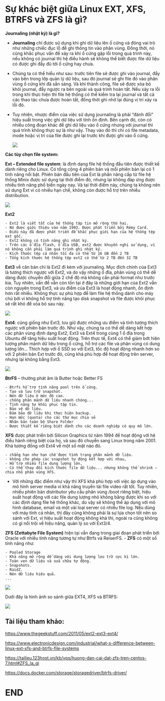 # Sự khác biệt giữa Linux EXT, XFS, BTRFS và ZFS là gì?
**Journaling (nhật ký) là gì?**
- **Journaling** chỉ được sử dụng khi ghi dữ liệu lên ổ cứng và đóng vai trò như những chiếc đục lỗ để ghi thông tin vào phân vùng. Đồng thời, nó cũng khắc phục vấn đề xảy ra khi ổ cứng gặp lỗi trong quá trình này, nếu không có journal thì hệ điều hành sẽ không thể biết được file dữ liệu có được ghi đầy đủ tới ổ cứng hay chưa.

- Chúng ta có thể hiểu như sau: trước tiên file sẽ được ghi vào journal, đẩy vào bên trong lớp quản lý dữ liệu, sau đó journal sẽ ghi file đó vào phân vùng ổ cứng khi đã sẵn sàng. Và khi thành công, file sẽ được xóa bỏ khỏi journal, đẩy ngược ra bên ngoài và quá trình hoàn tất. Nếu xảy ra lỗi trong khi thực hiện thì file hệ thống có thể kiểm tra lại journal và tất cả các thao tác chưa được hoàn tất, đồng thời ghi nhớ lại đúng vị trí xảy ra lỗi đó.
- Tuy nhiên, nhược điểm của việc sử dụng journaling là phải “đánh đổi” hiệu suất trong việc ghi dữ liệu với tính ổn định. Bên cạnh đó, còn có nhiều công đoạn khác để ghi dữ liệu vào ổ cứng nhưng với journal thì quá trình không thực sự là như vậy. Thay vào đó thì chỉ có file metadata, inode hoặc vị trí của file được ghi lại trước khi được ghi vào ổ cứng.

    ![](https://www.ibm.com/developerworks/library/l-journaling-filesystems/figure1.gif)

**Các tùy chọn file system:**

**Ext – Extended file system**: là định dạng file hệ thống đầu tiên được thiết kế dành riêng cho Linux. Có tổng cộng 4 phiên bản và mỗi phiên bản lại có 1 tính năng nổi bật. Phiên bản đầu tiên của Ext là phần nâng cấp từ file hệ thống Minix được sử dụng tại thời điểm đó, nhưng lại không đáp ứng được nhiều tính năng phổ biến ngày nay. Và tại thời điểm này, chúng ta không nên sử dụng Ext vì có nhiều hạn chế, không còn được hỗ trợ trên nhiều distribution.
  
![](https://linoxide.com/wp-content/uploads/2012/09/ext.jpg)  
  
**Ext2** 
 ```
 - Ext2 là viết tắt của hệ thống tập tin mở rộng thứ hai.
- Nó được giới thiệu vào năm 1993. Được phát triển bởi Rémy Card.
- Điều này đã được phát triển để khắc phục giới hạn của hệ thống tệp ext gốc.
- Ext2 không có tính năng ghi nhật ký.
- Trên các ổ đĩa flash, ổ đĩa USB, ext2 được khuyến nghị sử dụng, vì nó không cần phải làm quá trình ghi nhật ký.
- Kích thước tệp cá nhân tối đa có thể từ 16 GB đến 2 TB
- Tổng kích thước hệ thống tệp ext2 có thể từ 2 TB đến 32 TB
```
  
**Ext3** về căn bản chỉ là Ext2 đi kèm với journaling. Mục đích chính của Ext3 là tương thích ngược với Ext2, và do vậy những ổ đĩa, phân vùng có thể dễ dàng được chuyển đổi giữa 2 chế độ mà không cần phải format như trước kia. Tuy nhiên, vấn đề vẫn còn tồn tại ở đây là những giới hạn của Ext2 vẫn còn nguyên trong Ext3, và ưu điểm của Ext3 là hoạt động nhanh, ổn định hơn rất nhiều. Không thực sự phù hợp để làm file hệ thống dành cho máy chủ bởi vì không hỗ trợ tính năng tạo disk snapshot và file được khôi phục sẽ rất khó để xóa bỏ sau này.

![](https://www.w3resource.com/w3r_images/ext2.png)

**Ext4**: cũng giống như Ext3, lưu giữ được những ưu điểm và tính tương thích ngược với phiên bản trước đó. Như vậy, chúng ta có thể dễ dàng kết hợp các phân vùng định dạng Ext2, Ext3 và Ext4 trong cùng 1 ổ đĩa trong Ubuntu để tăng hiệu suất hoạt động. Trên thực tế, Ext4 có thể giảm bớt hiện tượng phân mảnh dữ liệu trong ổ cứng, hỗ trợ các file và phân vùng có dung lượng lớn... Thích hợp với ổ SSD so với Ext3, tốc độ hoạt động nhanh hơn so với 2 phiên bản Ext trước đó, cũng khá phù hợp để hoạt động trên server, nhưng lại không bằng Ext3.

![](https://i.warosu.org/data/g/img/0568/98/1475484669779.jpg)

**BtrFS** – thường phát âm là Butter hoặc Better FS
```
- Btrfs hỗ trợ tính năng pool trên ổ cứng.
- Tạo và lưu trữ snapshot.
- Nén dữ liệu ở mức độ cao.
- chống phân mảnh dữ liệu nhanh chóng...
- Tính năng tự khôi phục tập tin.
- Bảo vệ dữ liệu.
- Đảm bảo dữ liệu khi thực hiện backup.
- Hạn mức (quota) cho các thư mục chia sẻ
- Nhân bản toàn bộ Share Folder
- Được thiết kế riêng biệt dành cho các doanh nghiệp có quy mô lớn.
```

**XFS** được phát triển bởi Silicon Graphics từ năm 1994 để hoạt động với hệ điều hành riêng biệt của họ, và sau đó chuyển sang Linux trong năm 2001. Khá tương đồng với Ext4 về một số mặt nào đó.
```
- chẳng hạn như hạn chế được tình trạng phân mảnh dữ liệu.
- không cho phép các snapshot tự động kết hợp với nhau, 
- Hỗ trợ nhiều file dung lượng lớn, 
- Có thể thay đổi kích thước file dữ liệu... nhưng không thể shrink – chia nhỏ phân vùng XFS. 
```

- Với những đặc điểm như vậy thì XFS khá phù hợp với việc áp dụng vào mô hình server media vì khả năng truyền tải file video rất tốt. Tuy nhiên, nhiều phiên bản distributor yêu cầu phân vùng /boot riêng biệt, hiệu suất hoạt động với các file dung lượng nhỏ không bằng được khi so với các định dạng file hệ thống khác, do vậy sẽ không thể áp dụng với mô hình database, email và một vài loại server có nhiều file log. Nếu dùng với máy tính cá nhân, thì đây cũng không phải là sự lựa chọn tốt nên so sánh với Ext, vì hiệu suất hoạt động không khả thi, ngoài ra cũng không có gì nổi trội về hiệu năng, quản lý so với Ext3/4.

**ZFS (Zettabyte File System)** hiện tại vẫn đang trong giai đoạn phát triển bởi Oracle với nhiều tính năng tương tự như Btrfs và ReiserFS.
    - **ZFS** có một số tính năng như:
```
- Pooled Storage
- Khả năng mở rộng dễ dàng với dung lượng lưu trữ cực kì lớn.
- Toàn vẹn dữ liệu và sửa chữa tự động.
- Snapshots.
- RaidZ.
- Nén dữ liệu hiệu quả.
...
```

![](https://tailieu.123host.vn/wp-content/uploads/2019/04/Screenshot_1-1.png)


Dưới đây là hình ảnh so sánh giữa EXT4, XFS và BTRFS:

![](http://www.electronicdesign.com/sites/electronicdesign.com/files/WTD_Linux_TableNew.gif)

## Tài liệu tham khảo:

https://www.thegeekstuff.com/2011/05/ext2-ext3-ext4/

https://www.electronicdesign.com/industrial/what-s-difference-between-linux-ext-xfs-and-btrfs-file-systems

https://tailieu.123host.vn/kb/vps/huong-dan-cai-dat-zfs-tren-centos-7.html#ZFS_la_gi

https://docs.docker.com/storage/storagedriver/btrfs-driver/

# END
